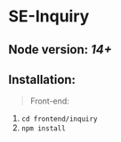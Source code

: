 # SE-Inquiry

## Node version:    *14+*

## Installation:

> Front-end:
1. ```cd frontend/inquiry```
2. ``` npm install ```